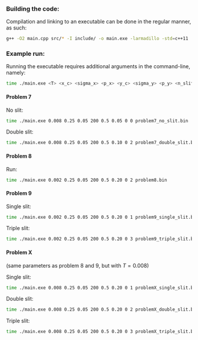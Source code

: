 ### Building the code:

Compilation and linking to an executable can be done in the regular manner, as such:
```bash
g++ -O2 main.cpp src/* -I include/ -o main.exe -larmadillo -std=c++11
```
### Example run:

Running the executable requires additional arguments in the command-line, namely: 
```bash
time ./main.exe <T> <x_c> <sigma_x> <p_x> <y_c> <sigma_y> <p_y> <n_slits> <filename>
```

#### Problem 7
No slit:
```bash
time ./main.exe 0.008 0.25 0.05 200 0.5 0.05 0 0 problem7_no_slit.bin
```
Double slit:
```bash
time ./main.exe 0.008 0.25 0.05 200 0.5 0.10 0 2 problem7_double_slit.bin
```


#### Problem 8
Run:
```bash
time ./main.exe 0.002 0.25 0.05 200 0.5 0.20 0 2 problem8.bin
```

#### Problem 9
Single slit:
```bash
time ./main.exe 0.002 0.25 0.05 200 0.5 0.20 0 1 problem9_single_slit.bin
```
Triple slit:
```bash
time ./main.exe 0.002 0.25 0.05 200 0.5 0.20 0 3 problem9_triple_slit.bin
```

#### Problem X
(same parameters as problem 8 and 9, but with $T = 0.008$)

Single slit:
```bash
time ./main.exe 0.008 0.25 0.05 200 0.5 0.20 0 1 problemX_single_slit.bin
```
Double slit:
```bash
time ./main.exe 0.008 0.25 0.05 200 0.5 0.20 0 2 problemX_double_slit.bin
```
Triple slit:
```bash
time ./main.exe 0.008 0.25 0.05 200 0.5 0.20 0 3 problemX_triple_slit.bin
```
